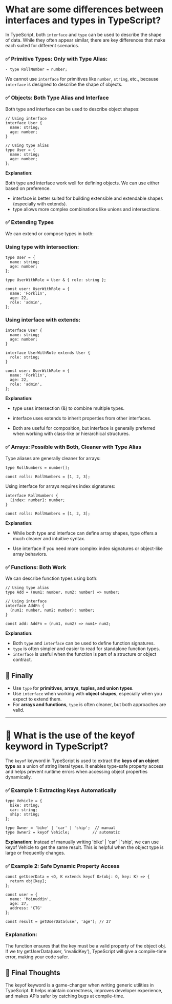 # **What are some differences between interfaces and types in TypeScript?**

In TypeScript, both `interface` and `type` can be used to describe the shape of data. While they often appear similar, there are key differences that make each suited for different scenarios.

### **✅ Primitive Types: Only with Type Alias:**

    - type RollNumber = number;

We cannot use `interface` for primitives like `number`, `string`, etc., because `interface` is designed to describe the shape of objects.

### **✅ Objects: Both Type Alias and Interface**
Both type and interface can be used to describe object shapes:

```
// Using interface
interface User {
  name: string;
  age: number;
}

// Using type alias
type User = {
  name: string;
  age: number;
};
```

**Explanation:**

Both type and interface work well for defining objects. We can use either based on preference.

- interface is better suited for building extensible and extendable shapes (especially with extends).
- type allows more complex combinations like unions and intersections.

### **✅ Extending Types**

We can extend or compose types in both:

### **Using type with intersection:**

```
type User = {
  name: string;
  age: number;
};

type UserWithRole = User & { role: string };

const user: UserWithRole = {
  name: 'Forklin',
  age: 22,
  role: 'admin',
};
```

### **Using interface with extends:**

```
interface User {
  name: string;
  age: number;
}

interface UserWithRole extends User {
  role: string;
}

const user: UserWithRole = {
  name: 'Forklin',
  age: 22,
  role: 'admin',
};
```

**Explanation:**

- type uses intersection (&) to combine multiple types.

- interface uses extends to inherit properties from other interfaces.

- Both are useful for composition, but interface is generally preferred when working with class-like or hierarchical structures.

### **✅ Arrays: Possible with Both, Cleaner with Type Alias**

Type aliases are generally cleaner for arrays:
```
type RollNumbers = number[];

const rolls: RollNumbers = [1, 2, 3];
```


Using interface for arrays requires index signatures:
```
interface RollNumbers {
  [index: number]: number;
}

const rolls: RollNumbers = [1, 2, 3];
```

**Explanation:**

- While both type and interface can define array shapes, type offers a much cleaner and intuitive syntax.

- Use interface if you need more complex index signatures or object-like array behaviors.

### **✅ Functions: Both Work**

We can describe function types using both:

```
// Using type alias
type Add = (num1: number, num2: number) => number;

// Using interface
interface AddFn {
  (num1: number, num2: number): number;
}

const add: AddFn = (num1, num2) => num1+ num2;
```

**Explanation:**

- Both `type` and `interface` can be used to define function signatures.
- `type` is often simpler and easier to read for standalone function types.
- `interface` is useful when the function is part of a structure or object contract.


## **🎯 Finally**
- Use `type` for **primitives**, **arrays**, **tuples, and union types**.
- Use `interface` when working with **object shapes**, especially when you expect to extend them.
- For **arrays and functions**, `type` is often cleaner, but both approaches are valid.


_____________________________________________________________________________________________

# **🔑 What is the use of the keyof keyword in TypeScript?**

The `keyof` keyword in TypeScript is used to extract the **keys of an object type** as a union of string literal types. It enables type-safe property access and helps prevent runtime errors when accessing object properties dynamically.

### **✅ Example 1: Extracting Keys Automatically**
```
type Vehicle = {
  bike: string;
  car: string;
  ship: string;
};

type Owner = 'bike' | 'car' | 'ship';  // manual
type Owner2 = keyof Vehicle;          // automatic
```
**Explanation:**
Instead of manually writing 'bike' | 'car' | 'ship', we can use keyof Vehicle to get the same result. This is helpful when the object type is large or frequently changes.

### **✅ Example 2: Safe Dynamic Property Access**

```
const getUserData = <O, K extends keyof O>(obj: O, key: K) => {
  return obj[key];
};

const user = {
  name: 'Moinuddin',
  age: 27,
  address: 'CTG'
};

const result = getUserData(user, 'age'); // 27
```
### **Explanation:**
The function ensures that the key must be a valid property of the object obj.
If we try getUserData(user, 'invalidKey'), TypeScript will give a compile-time error, making your code safer.

## **🚀 Final Thoughts**
The keyof keyword is a game-changer when writing generic utilities in TypeScript. It helps maintain correctness, improves developer experience, and makes APIs safer by catching bugs at compile-time.